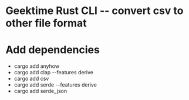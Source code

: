 # Geektime Rust CLI -- convert csv to other file format

# Add dependencies

- cargo add anyhow
- cargo add clap --features derive
- cargo add csv
- cargo add serde --features derive
- cargo add serde_json
